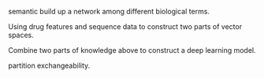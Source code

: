 semantic build up a network among different biological terms.

Using drug features and sequence data to construct two parts of vector spaces.

Combine two parts of knowledge above to construct a deep learning model.


partition exchangeability.
